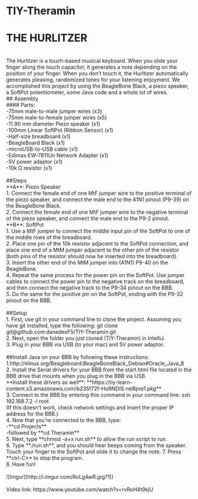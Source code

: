 # TIY-Theramin

# THE HURLITZER
<br />
The Hurlitzer is a touch-based musical keyboard.  When you slide your finger along the 
touch capacitor, it generates a note depending on the position of your finger.  When you
don't touch it, the Hurltizer automatically generates pleasing, randomized tones for your
listening enjoyment.  We accomplished this project by using the BeagleBone Black, a piezo
speaker, a SoftPot potentiometer, some Java code and a whole lot of wires.  
<br />
## Assembly
<br />
#### Parts:
<br />
-75mm male-to-male jumper wires (x3)
<br />
-75mm male-to-female jumper wires (x5)
<br />
-11.90 mm diameter Piezo speaker (x1)
<br />
-100mm Linear SoftPot (Ribbon Sensor) (x1)
<br />
-Half-size breadboard (x1)
<br />
-BeagleBoard Black (x1)
<br />
-microUSB-to-USB cable (x1)
<br />
-Edimax EW‑7811Un Network Adapter (x1)
<br />
-5V power adaptor (x1)
<br />
-10k Ω resistor (x1)
<br />
<br />
##Steps
<br />
**A**: Piezo Speaker
<br />
1. Connect the female end of one MtF jumper wire to the positive terminal of the piezo 
speaker, and connect the male end to the A1N1 pinout (P9-39) on the BeagleBone Black. 
<br />
2. Connect the female end of one MtF jumper wire to the negative terminal of the piezo
speaker, and connect the male end to the P9-2 pinout. 
<br />
**B**: SoftPot
<br />
1. Use a MtF jumper to connect the middle input pin of the SoftPot to one of the middle rows
of the breadboard.
<br />
2. Place one pin of the 10k resistor adjacent to the SoftPot connection, 
and place one end of a MtM jumper adjacent to the other pin of the resistor (both pins of
the resistor should now be inserted into the breadboard).
<br />
3. Insert the other end of the MtM jumper into (A1N1) P9-40 on the BeagleBone.<br /> 
4. Repeat the same process for the power pin on the SoftPot.  Use jumper cables to connect 
the power pin to the negative track on the breadboard, and then connect the negative track
to the P9-34 pinout on the BBB.
<br />
5. Do the same for the positive pin on the SoftPot, ending with the P9-32 pinout on the 
BBB.
<br />
<br />
##Setup
<br />
1. First, use git in your command line to clone the project.  Assuming you have git
installed, type the following: 
git clone git@github.com:danedexF5/TIY-Theramin.git 
<br />
2. Next, open the folder you just cloned (TIY-Theramin) in IntelliJ.
<br />
3. Plug in your BBB via USB (to your mac) and 5V power adaptor. 
<br />
<br />
##Install Java on your BBB by following these instructions: 
<br />
1.http://elinux.org/Beagleboard:BeagleBoneBlack_Debian#Oracle_Java_8
<br />
2. Install the Serial drivers for your BBB from the start.html file located in the BBB drive 
that mounts when you plug in the BBB via USB.
<br />
**Install these drivers as well**:
**https://tiy-learn-content.s3.amazonaws.com/b235f72f-HoRNDIS-rel8pre1.pkg**
<br />
3. Connect to the BBB by entering this command in your command line:
ssh 192.168.7.2 -l root
<br />
(If this doesn't work, check network settings and insert the proper IP address for the BBB.)
<br />
4. Now that you're connected to the BBB, type:
<br />
-**cd Projects**
<br />
-followed by **cd Theramin**
<br />
5. Next, type **chmod -a+x run.sh** to allow the run script to run. 
<br />
6. Type **./run.sh**, and you should hear beeps coming from the speaker.  Touch your finger to 
the SoftPot and slide it to change the note.  
7. Press **ctrl-C** to stop the program.
<br />
8. Have fun!
<br />
<br />
![Imgur](http://i.imgur.com/RoLgAwR.jpg?1))
<br />
<br />
Video link:
https://www.youtube.com/watch?v=rvRoH4t9kjU
